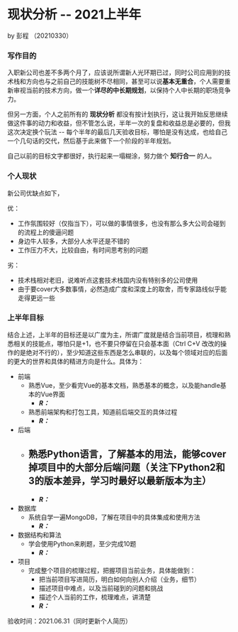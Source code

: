 # 现状分析 -- 2021上半年

by 彭程 （20210330）

### **写作目的**

入职新公司也差不多两个月了，应该说所谓新人光环期已过，同时公司应用到的技术栈和方向也与之前自己的技能树不尽相同，甚至可以说**基本无重合**，个人需要重新审视当前的技术方向，做一个**详尽的中长期规划**，以保持个人中长期的职场竞争力。

但另一方面，个人之前所有的 **现状分析** 都没有按计划执行，这让我开始反思继续做这件事的动力和收益，但不管怎么说，半年一次的复盘和收益总是必要的，但我这次决定换个玩法 -- 每个半年的最后几天验收目标，哪怕是没有达成，也给自己一个几句话的交代，然后基于此来做下一个阶段的半年规划。

自己以前的目标文字都很好，执行起来一塌糊涂，努力做个 **知行合一** 的人。

### **个人现状**

新公司优缺点如下，

优：

* 工作氛围较好（仅指当下），可以做的事情很多，也没有那么多大公司会碰到的流程上的傻逼问题
* 身边牛人较多，大部分人水平还是不错的
* 工作压力不大，比较自由，有时间思考别的问题

劣：

* 技术栈相对老旧，说难听点这套技术栈国内没有特别多的公司使用
* 由于要cover大多数事情，必然造成广度和深度上的取舍，而专家路线似乎能走得更远一些

### **上半年目标**

结合上述，上半年的目标还是以广度为主，所谓广度就是结合当前项目，梳理和熟悉相关的技能点，哪怕只是+1，也不要只停留在只会基本面（Ctrl C+V 改改的操作的是绝对不行的），至少知道这些东西是怎么串联的，以及每个领域对应的后面的更大的世界和具体的精进方向是什么。具体为：

- 前端
  - 熟悉Vue，至少看完Vue的基本文档，熟悉基本的概念，以及能handle基本的Vue界面
    - ***R：***
  - 熟悉前端架构和打包工具，知道前后端交互的具体过程
    - ***R：***
- 后端
  - 熟悉Python语言，了解基本的用法，能够cover掉项目中的大部分后端问题（关注下Python2和3的版本差异，学习时最好以最新版本为主）
    - 
    - ***R：*** 
- 数据库
  - 系统自学一遍MongoDB，了解在项目中的具体集成和使用方法
    - ***R：***
- 数据结构和算法
  - 学会使用Python来刷题，至少完成10题
    - ***R：***
- 项目
  - 完成整个项目的梳理过程，把握项目当前业务，具体能做到：
    - 把当前项目写进简历，明白如何向别人介绍（业务，细节）
    - 描述项目中难点，以及当前碰到的问题和挑战
    - 描述个人当前的工作，梳理难点，讲清楚
    - ***R：***

验收时间：2021.06.31（同时更新个人简历）

